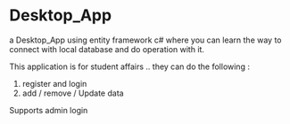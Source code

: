 # Desktop_App 

a Desktop_App using entity framework c# where you can learn the way to connect with local database and do operation with it.

This application is for student affairs .. 
they can do the following :
1. register and login
2. add / remove  / Update data


Supports admin login 
